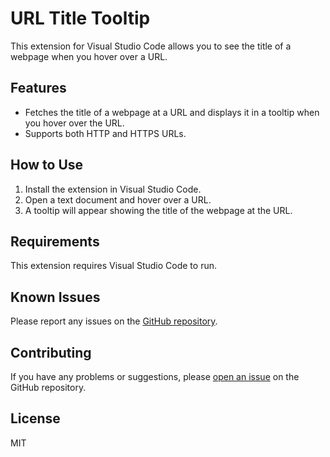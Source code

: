# URL Title Tooltip

This extension for Visual Studio Code allows you to see the title of a webpage when you hover over a URL.

## Features

- Fetches the title of a webpage at a URL and displays it in a tooltip when you hover over the URL.
- Supports both HTTP and HTTPS URLs.

## How to Use

1. Install the extension in Visual Studio Code.
2. Open a text document and hover over a URL.
3. A tooltip will appear showing the title of the webpage at the URL.

## Requirements

This extension requires Visual Studio Code to run.

## Known Issues

Please report any issues on the [GitHub repository](https://github.com/baruchiro/url-title-preview/issues/new).

## Contributing

If you have any problems or suggestions, please [open an issue](https://github.com/baruchiro/url-title-preview/issues/new) on the GitHub repository.

## License

MIT

